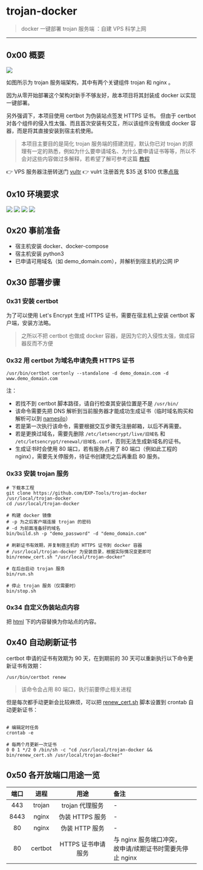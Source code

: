 # trojan-docker

> docker 一键部署 trojan 服务端 ：自建 VPS 科学上网

------

## 0x00 概要

![](nginx/html/imgs/trojan.png)

如图所示为 trojan 服务端架构，其中有两个关键组件 trojan 和 nginx 。

因为从零开始部署这个架构对新手不够友好，故本项目将其封装成 docker 以实现一键部署。

另外强调下，本项目使用 certbot 为伪装站点签发 HTTPS 证书。 但由于 certbot 对各个组件的侵入性太强、而且首次安装有交互，所以该组件没有做成 docker 容器，而是将其直接安装到宿主机使用。

> 本项目主要目的是简化 trojan 服务端的搭建流程，默认你已对 trojan 的原理有一定的熟悉，例如为什么要申请域名、为什么要申请证书等等，所以不会对这些内容做过多解释，若希望了解可参考这篇 [教程](https://exp-blog.com/net/trojan-zheng-yan-kan-shi-jie-jiao-cheng/)

👉 VPS 服务器注册转送门 [vultr](https://www.vultr.com/?ref=9626595)
👉 vulrt 注册首充 $35 送 $100 优惠[点我](https://www.vultr.com/?ref=9626596-8H)

## 0x10 环境要求

![](https://img.shields.io/badge/Platform-Linux%20amd64-brightgreen.svg) ![](https://img.shields.io/badge/OS-CentOS%207%2B-brightgreen.svg) ![](https://img.shields.io/badge/OS-Ubuntu%2016.04%2B-brightgreen.svg) ![](https://img.shields.io/badge/OS-Debian%209%2B-brightgreen.svg)


## 0x20 事前准备

- 宿主机安装 docker、docker-compose
- 宿主机安装 python3
- 已申请可用域名（如 demo_domain.com），并解析到宿主机的公网 IP


## 0x30 部署步骤

### 0x31 安装 certbot

为了可以使用 Let's Encrypt 生成 HTTPS 证书，需要在宿主机上安装 certbot 客户端，安装方法略。

> 之所以不把 certbot 也做成 docker 容器，是因为它的入侵性太强，做成容器反而不方便


### 0x32 用 certbot 为域名申请免费 HTTPS 证书

```shell
/usr/bin/certbot certonly --standalone -d demo_domain.com -d www.demo_domain.com
```

注：

- 若找不到 certbot 脚本路径，请自行检查其安装位置是不是 `/usr/bin/`
- 该命令需要先把 DNS 解析到当前服务器才能成功生成证书（临时域名购买和解析可以到 [namesilo](https://www.namesilo.com)）
- 若是第一次执行该命令，需要根据交互步骤先注册邮箱，以后不再需要。
- 若是更换过域名，需要先删除 `/etc/letsencrypt/live/旧域名` 和 `/etc/letsencrypt/renewal/旧域名.conf`，否则无法生成新域名的证书。
- 生成证书时会使用 80 端口，若有服务占用了 80 端口（例如此工程的 nginx），需要先关停服务，待证书创建完之后再重启 80 服务。



### 0x33 安装 trojan 服务

```shell
# 下载本工程
git clone https://github.com/EXP-Tools/trojan-docker /usr/local/trojan-docker
cd /usr/local/trojan-docker

# 构建 docker 镜像
# -p 为之后客户端连接 trojan 的密码
# -d 为前面准备好的域名
bin/build.sh -p "demo_password" -d "demo_domain.com"

# 刷新证书有效期，并复制宿主机的 HTTPS 证书到 docker 容器
# /usr/local/trojan-docker 为安装目录，根据实际情况变更即可
bin/renew_cert.sh "/usr/local/trojan-docker"

# 在后台启动 trojan 服务
bin/run.sh

# 停止 trojan 服务（仅需要时）
bin/stop.sh
```


### 0x34 自定义伪装站点内容

把 [html](./html) 下的内容替换为你站点的内容。



## 0x40 自动刷新证书

certbot 申请的证书有效期为 90 天，在到期前的 30 天可以重新执行以下命令更新证书有效期：

```
/usr/bin/certbot renew
```

> 该命令会占用 80 端口，执行前要停止相关进程

但是每次都手动更新会比较麻烦，可以把 [renew_cert.sh](renew_cert.sh) 脚本设置到 crontab 自动更新证书：


```shell

# 编辑定时任务
crontab -e

# 每两个月更新一次证书
0 0 1 */2 0 /bin/sh -c "cd /usr/local/trojan-docker && bin/renew_cert.sh /usr/local/trojan-docker"
```


## 0x50 各开放端口用途一览

| 端口 | 进程 | 用途 | 备注 |
|:---:|:---:|:---:|:---|
| 443 | trojan | trojan 代理服务 | - |
| 8443 | nginx | 伪装 HTTPS 服务 | - |
| 80 | nginx | 伪装 HTTP 服务 | - |
| 80 | certbot | HTTPS 证书申请服务 | 与 nginx 服务端口冲突，<br/>故申请/续期证书时需要先停止 nginx |

